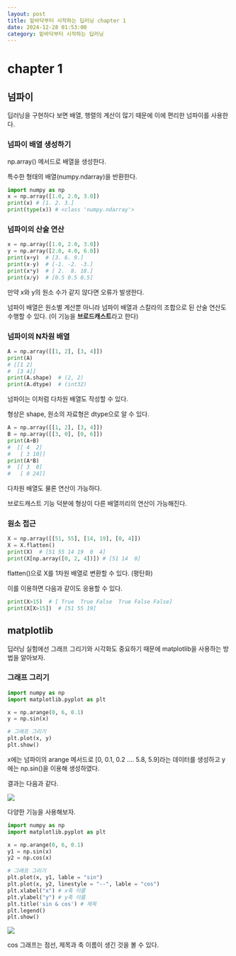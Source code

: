 ```yaml
---
layout: post
title: 밑바닥부터 시작하는 딥러닝 chapter 1
date: 2024-12-28 01:53:00
category: 밑바닥부터 시작하는 딥러닝
---
```

# chapter 1

## 넘파이

딥러닝을 구현하다 보면 배열, 행렬의 계산이 많기 때문에 이에 편리한 넘파이를 사용한다.

### 넘파이 배열 생성하기

np.array() 메서드로 배열을 생성한다.

특수한 형태의 배열(numpy.ndarray)을 반환한다.

```python
import numpy as np
x = np.array([1.0, 2.0, 3.0])
print(x) # [1. 2. 3.]
print(type(x)) # <class 'numpy.ndarray'>
```

### 넘파이의 산술 연산

```python
x = np.array([1.0, 2.0, 3.0])
y = np.array([2.0, 4.0, 6.0])
print(x+y)  # [3. 6. 9.]
print(x-y)  # [-1. -2. -3.]
print(x*y)  # [ 2.  8. 18.]
print(x/y)  # [0.5 0.5 0.5]
```

만약 x와 y의 원소 수가 같지 않다면 오류가 발생한다.

넘파이 배열은 원소별 계산뿐 아니라 넘파이 배열과 스칼라의 조합으로 된 산술 연산도 수행할 수 있다. (이 기능을 **브로드캐스트**라고 한다)

### 넘파이의 N차원 배열

```python
A = np.array([[1, 2], [3, 4]])
print(A)
# [[1 2]
#  [3 4]]
print(A.shape)  # (2, 2)
print(A.dtype)  # (int32)
```

넘파이는 이처럼 다차원 배열도 작성할 수 있다.

형상은 shape, 원소의 자료형은 dtype으로 알 수 있다.

```python
A = np.array([[1, 2], [3, 4]])
B = np.array([[3, 0], [0, 6]])
print(A+B)
#  [[ 4  2]
#   [ 3 10]]
print(A*B)
#  [[ 3  0]
#   [ 0 24]]
```

다차원 배열도 물론 연산이 가능하다.

브로드캐스트 기능 덕분에 형상이 다른 배열끼리의 연산이 가능해진다.

### 원소 접근

```python
X = np.array([[51, 55], [14, 19], [0, 4]])
X = X.flatten()
print(X)  # [51 55 14 19  0  4]
print(X[np.array([0, 2, 4])]) # [51 14  0]
```

flatten()으로 X를 1차원 배열로 변환할 수 있다. (평탄화)

이를 이용하면 다음과 같이도 응용할 수 있다.

```python
print(X>15)  # [ True  True False  True False False]
print(X[X>15])  # [51 55 19]
```

## matplotlib

딥러닝 실험에선 그래프 그리기와 시각화도 중요하기 때문에 matplotlib을 사용하는 방법을 알아보자.

### 그래프 그리기

```python
import numpy as np
import matplotlib.pyplot as plt

x = np.arange(0, 6, 0.1)
y = np.sin(x)

# 그래프 그리기
plt.plot(x, y)
plt.show()
```

x에는 넘파이의 arange 메서드로 [0, 0.1, 0.2 …. 5.8, 5.9]라는 데이터를 생성하고 y에는 np.sin()을 이용해 생성하였다.

결과는 다음과 같다.

![](img/DLFS_sin.png.png)

다양한 기능을 사용해보자.

```python
import numpy as np
import matplotlib.pyplot as plt

x = np.arange(0, 6, 0.1)
y1 = np.sin(x)
y2 = np.cos(x)

# 그래프 그리기
plt.plot(x, y1, lable = "sin")
plt.plot(x, y2, linestyle = "--", lable = "cos")
plt.xlabel("x") # x축 이름
plt.ylabel("y") # y축 이름
plt.title('sin & cos') # 제목
plt.legend()
plt.show()
```

![](img/DLFS_sincos.png.png)

cos 그래프는 점선, 제목과 축 이름이 생긴 것을 볼 수 있다.